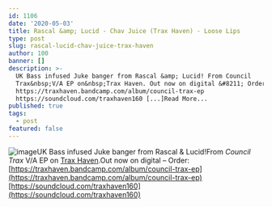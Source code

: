 ```yaml
---
id: 1106
date: '2020-05-03'
title: Rascal &amp; Lucid - Chav Juice (Trax Haven) - Loose Lips
type: post
slug: rascal-lucid-chav-juice-trax-haven
author: 100
banner: []
description: >-
  UK Bass infused Juke banger from Rascal &amp; Lucid! From Council
  Trax&nbsp;V/A EP on&nbsp;Trax Haven. Out now on digital &#8211; Order:
  https://traxhaven.bandcamp.com/album/council-trax-ep
  https://soundcloud.com/traxhaven160 [...]Read More...
published: true
tags:
  - post
featured: false
---
```

![image](../undefined)UK Bass infused Juke banger from Rascal & Lucid!From _Council Trax_ V/A EP on [Trax Haven](https://traxhaven.bandcamp.com/).Out now on digital – Order: [](https://traxhaven.bandcamp.com/album/council-trax-ep)[https://traxhaven.bandcamp.com/album/council-trax-ep](https://traxhaven.bandcamp.com/album/council-trax-ep)[https://soundcloud.com/traxhaven160](https://soundcloud.com/traxhaven160)